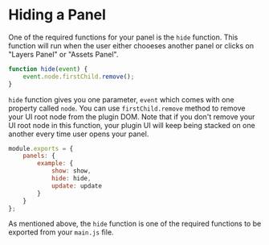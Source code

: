 # Hiding a Panel

One of the required functions for your panel is
the `hide` function. This function will run when the user either chooeses another panel or clicks on "Layers Panel" or "Assets Panel". 

```js
function hide(event) {
    event.node.firstChild.remove();
}
```
`hide` function gives you one parameter, `event` which comes with one property called `node`. You can use `firstChild.remove` method to remove your UI root node from the plugin DOM. Note that if you don't remove your UI root node in this function, your plugin UI will keep being stacked on one another every time user opens your panel.

```js
module.exports = {
    panels: {
        example: {
            show: show,
            hide: hide,
            update: update
        }
    }
};
```
As mentioned above, the `hide` function is one of the required functions to be exported from your `main.js` file.
